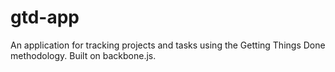 gtd-app
=======

An application for tracking projects and tasks using the Getting Things Done methodology. Built on backbone.js.
